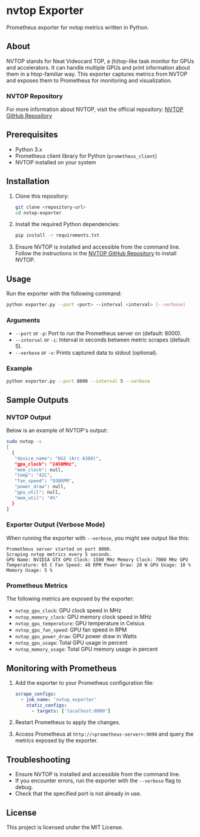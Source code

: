 # nvtop Exporter

Prometheus exporter for nvtop metrics written in Python.

## About

NVTOP stands for Neat Videocard TOP, a (h)top-like task monitor for GPUs and accelerators. It can handle multiple GPUs and print information about them in a htop-familiar way. This exporter captures metrics from NVTOP and exposes them to Prometheus for monitoring and visualization.

### NVTOP Repository
For more information about NVTOP, visit the official repository: [NVTOP GitHub Repository](https://github.com/Syllo/nvtop)

## Prerequisites

- Python 3.x
- Prometheus client library for Python (`prometheus_client`)
- NVTOP installed on your system

## Installation

1. Clone this repository:
   ```bash
   git clone <repository-url>
   cd nvtop-exporter
   ```

2. Install the required Python dependencies:
   ```bash
   pip install -r requirements.txt
   ```

3. Ensure NVTOP is installed and accessible from the command line. Follow the instructions in the [NVTOP GitHub Repository](https://github.com/Syllo/nvtop) to install NVTOP.

## Usage

Run the exporter with the following command:
```bash
python exporter.py --port <port> --interval <interval> [--verbose]
```

### Arguments
- `--port` or `-p`: Port to run the Prometheus server on (default: 8000).
- `--interval` or `-i`: Interval in seconds between metric scrapes (default: 5).
- `--verbose` or `-v`: Prints captured data to stdout (optional).

### Example
```bash
python exporter.py --port 8000 --interval 5 --verbose
```

## Sample Outputs

### NVTOP Output
Below is an example of NVTOP's output:
```bash
sudo nvtop -s
[
  {
   "device_name": "DG2 (Arc A380)",
   "gpu_clock": "2450MHz",
   "mem_clock": null,
   "temp": "42C",
   "fan_speed": "938RPM",
   "power_draw": null,
   "gpu_util": null,
   "mem_util": "4%"
  }
]
```

### Exporter Output (Verbose Mode)
When running the exporter with `--verbose`, you might see output like this:
```
Prometheus server started on port 8000.
Scraping nvtop metrics every 5 seconds.
GPU Name: NVIDIA GTX GPU Clock: 1500 MHz Memory Clock: 7000 MHz GPU Temperature: 65 C Fan Speed: 40 RPM Power Draw: 20 W GPU Usage: 10 % Memory Usage: 5 %
```

### Prometheus Metrics
The following metrics are exposed by the exporter:
- `nvtop_gpu_clock`: GPU clock speed in MHz
- `nvtop_memory_clock`: GPU memory clock speed in MHz
- `nvtop_gpu_temperature`: GPU temperature in Celsius
- `nvtop_gpu_fan_speed`: GPU fan speed in RPM
- `nvtop_gpu_power_draw`: GPU power draw in Watts
- `nvtop_gpu_usage`: Total GPU usage in percent
- `nvtop_memory_usage`: Total GPU memory usage in percent

## Monitoring with Prometheus

1. Add the exporter to your Prometheus configuration file:
   ```yaml
   scrape_configs:
     - job_name: 'nvtop_exporter'
       static_configs:
         - targets: ['localhost:8000']
   ```

2. Restart Prometheus to apply the changes.

3. Access Prometheus at `http://<prometheus-server>:9090` and query the metrics exposed by the exporter.

## Troubleshooting

- Ensure NVTOP is installed and accessible from the command line.
- If you encounter errors, run the exporter with the `--verbose` flag to debug.
- Check that the specified port is not already in use.

## License
This project is licensed under the MIT License.